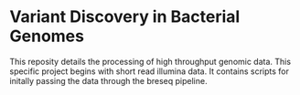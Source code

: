 # Variant Discovery in Bacterial Genomes
This reposity details the processing of high throughput genomic data. This specific project begins with short read illumina data. It contains scripts for initally passing the data through the breseq pipeline.
